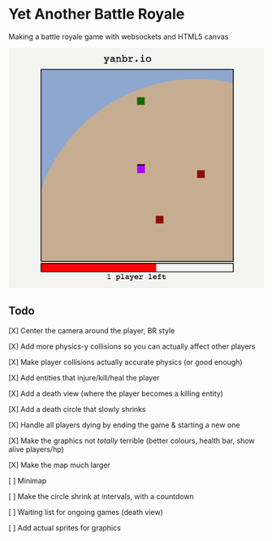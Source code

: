 # Yet Another Battle Royale

Making a battle royale game with websockets and HTML5 canvas

![Screenshot](./yanbr.png)

## Todo

[X] Center the camera around the player, BR style

[X] Add more physics-y collisions so you can actually affect other players

[X] Make player collisions actually accurate physics (or good enough)

[X] Add entities that injure/kill/heal the player

[X] Add a death view (where the player becomes a killing entity)

[X] Add a death circle that slowly shrinks

[X] Handle all players dying by ending the game & starting a new one

[X] Make the graphics not _totally_ terrible (better colours, health bar, show alive players/hp)

[X] Make the map much larger

[ ] Minimap

[ ] Make the circle shrink at intervals, with a countdown

[ ] Waiting list for ongoing games (death view)

[ ] Add actual sprites for graphics
